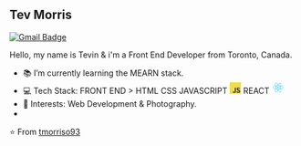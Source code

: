 ## Tev Morris
[![Gmail Badge](https://img.shields.io/badge/-Gmail-c14438?style=flat-square&logo=Gmail&logoColor=white&link=mailto:tmorriso93@gmail.com)](mailto:tmorriso93@gmail.com)

Hello, my name is Tevin & i'm a Front End Developer from Toronto, Canada.

- :books: I’m currently learning the MEARN stack.
- :computer:  Tech Stack: FRONT END > HTML CSS JAVASCRIPT <img height="20"  src="https://raw.githubusercontent.com/github/explore/80688e429a7d4ef2fca1e82350fe8e3517d3494d/topics/javascript/javascript.png">  REACT  <img height="22" src="https://raw.githubusercontent.com/github/explore/80688e429a7d4ef2fca1e82350fe8e3517d3494d/topics/react/react.png"> 
- :pushpin:  Interests:  Web Development & Photography.
- 

⭐️  From [tmorriso93](https://github.com/tmorriso93)
